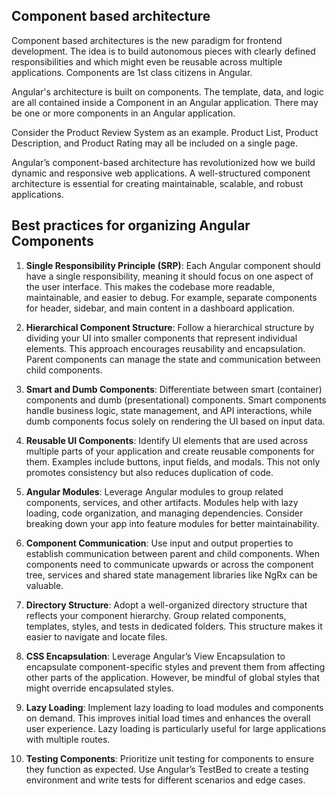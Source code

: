 ## Component based architecture

Component based architectures is the new paradigm for frontend development. The idea is to build autonomous pieces with clearly defined responsibilities and which might even be reusable across multiple applications. Components are 1st class citizens in Angular. 

Angular's architecture is built on components. The template, data, and logic are all contained inside a Component in an Angular application. There may be one or more components in an Angular application. 

Consider the Product Review System as an example. Product List, Product Description, and Product Rating may all be included on a single page. 

Angular’s component-based architecture has revolutionized how we build dynamic and responsive web applications. A well-structured component architecture is essential for creating maintainable, scalable, and robust applications.


## Best practices for organizing Angular Components

1. <b>Single Responsibility Principle (SRP)</b>: Each Angular component should have a single responsibility, meaning it should focus on one aspect of the user interface. This makes the codebase more readable, maintainable, and easier to debug. For example, separate components for header, sidebar, and main content in a dashboard application.

2. <b>Hierarchical Component Structure</b>: Follow a hierarchical structure by dividing your UI into smaller components that represent individual elements. This approach encourages reusability and encapsulation. Parent components can manage the state and communication between child components.

3. <b>Smart and Dumb Components</b>: Differentiate between smart (container) components and dumb (presentational) components. Smart components handle business logic, state management, and API interactions, while dumb components focus solely on rendering the UI based on input data.

4. <b>Reusable UI Components</b>: Identify UI elements that are used across multiple parts of your application and create reusable components for them. Examples include buttons, input fields, and modals. This not only promotes consistency but also reduces duplication of code.

5. <b>Angular Modules</b>: Leverage Angular modules to group related components, services, and other artifacts. Modules help with lazy loading, code organization, and managing dependencies. Consider breaking down your app into feature modules for better maintainability.

6. <b>Component Communication</b>: Use input and output properties to establish communication between parent and child components. When components need to communicate upwards or across the component tree, services and shared state management libraries like NgRx can be valuable.

7. <b>Directory Structure</b>: Adopt a well-organized directory structure that reflects your component hierarchy. Group related components, templates, styles, and tests in dedicated folders. This structure makes it easier to navigate and locate files.

8. <b>CSS Encapsulation</b>: Leverage Angular’s View Encapsulation to encapsulate component-specific styles and prevent them from affecting other parts of the application. However, be mindful of global styles that might override encapsulated styles.

9. <b>Lazy Loading</b>: Implement lazy loading to load modules and components on demand. This improves initial load times and enhances the overall user experience. Lazy loading is particularly useful for large applications with multiple routes.

10. <b>Testing Components</b>: Prioritize unit testing for components to ensure they function as expected. Use Angular’s TestBed to create a testing environment and write tests for different scenarios and edge cases.
